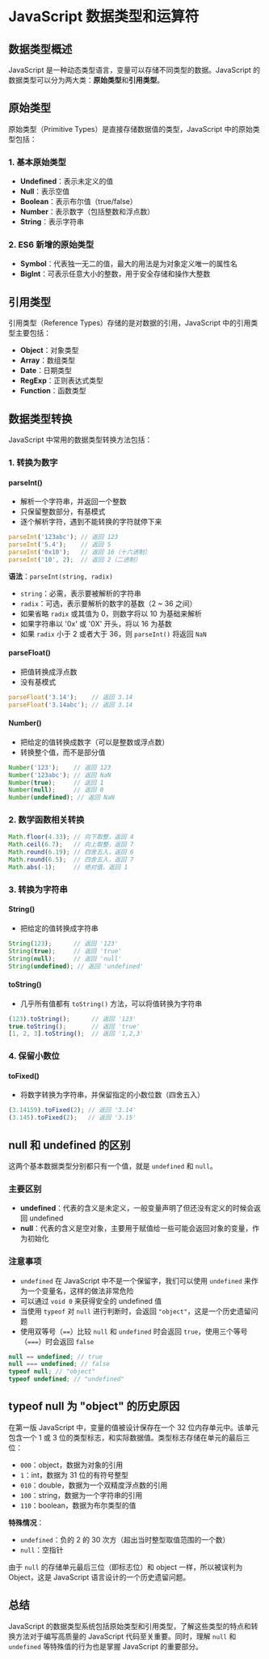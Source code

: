 # JavaScript 数据类型和运算符

## 数据类型概述

JavaScript 是一种动态类型语言，变量可以存储不同类型的数据。JavaScript 的数据类型可以分为两大类：**原始类型**和**引用类型**。

## 原始类型

原始类型（Primitive Types）是直接存储数据值的类型，JavaScript 中的原始类型包括：

### 1. 基本原始类型

- **Undefined**：表示未定义的值
- **Null**：表示空值
- **Boolean**：表示布尔值（true/false）
- **Number**：表示数字（包括整数和浮点数）
- **String**：表示字符串

### 2. ES6 新增的原始类型

- **Symbol**：代表独一无二的值，最大的用法是为对象定义唯一的属性名
- **BigInt**：可表示任意大小的整数，用于安全存储和操作大整数

## 引用类型

引用类型（Reference Types）存储的是对数据的引用，JavaScript 中的引用类型主要包括：

- **Object**：对象类型
- **Array**：数组类型
- **Date**：日期类型
- **RegExp**：正则表达式类型
- **Function**：函数类型

## 数据类型转换

JavaScript 中常用的数据类型转换方法包括：

### 1. 转换为数字

#### parseInt()

- 解析一个字符串，并返回一个整数
- 只保留整数部分，有基模式
- 逐个解析字符，遇到不能转换的字符就停下来

```javascript
parseInt('123abc'); // 返回 123
parseInt('5.4');    // 返回 5
parseInt('0x10');   // 返回 16（十六进制）
parseInt('10', 2);  // 返回 2（二进制）
```

**语法**：`parseInt(string, radix)`
- `string`：必需，表示要被解析的字符串
- `radix`：可选，表示要解析的数字的基数（2 ~ 36 之间）
- 如果省略 `radix` 或其值为 0，则数字将以 10 为基础来解析
- 如果字符串以 '0x' 或 '0X' 开头，将以 16 为基数
- 如果 `radix` 小于 2 或者大于 36，则 `parseInt()` 将返回 `NaN`

#### parseFloat()

- 把值转换成浮点数
- 没有基模式

```javascript
parseFloat('3.14');    // 返回 3.14
parseFloat('3.14abc'); // 返回 3.14
```

#### Number()

- 把给定的值转换成数字（可以是整数或浮点数）
- 转换整个值，而不是部分值

```javascript
Number('123');    // 返回 123
Number('123abc'); // 返回 NaN
Number(true);     // 返回 1
Number(null);     // 返回 0
Number(undefined); // 返回 NaN
```

### 2. 数学函数相关转换

```javascript
Math.floor(4.33); // 向下取整，返回 4
Math.ceil(6.7);   // 向上取整，返回 7
Math.round(6.19); // 四舍五入，返回 6
Math.round(6.5);  // 四舍五入，返回 7
Math.abs(-1);     // 绝对值，返回 1
```

### 3. 转换为字符串

#### String()

- 把给定的值转换成字符串

```javascript
String(123);      // 返回 '123'
String(true);     // 返回 'true'
String(null);     // 返回 'null'
String(undefined); // 返回 'undefined'
```

#### toString()

- 几乎所有值都有 `toString()` 方法，可以将值转换为字符串

```javascript
(123).toString();      // 返回 '123'
true.toString();       // 返回 'true'
[1, 2, 3].toString();  // 返回 '1,2,3'
```

### 4. 保留小数位

#### toFixed()

- 将数字转换为字符串，并保留指定的小数位数（四舍五入）

```javascript
(3.14159).toFixed(2); // 返回 '3.14'
(3.145).toFixed(2);   // 返回 '3.15'
```

## null 和 undefined 的区别

这两个基本数据类型分别都只有一个值，就是 `undefined` 和 `null`。

### 主要区别

- **undefined**：代表的含义是未定义，一般变量声明了但还没有定义的时候会返回 undefined
- **null**：代表的含义是空对象，主要用于赋值给一些可能会返回对象的变量，作为初始化

### 注意事项

- `undefined` 在 JavaScript 中不是一个保留字，我们可以使用 `undefined` 来作为一个变量名，这样的做法非常危险
- 可以通过 `void 0` 来获得安全的 undefined 值
- 当使用 `typeof` 对 `null` 进行判断时，会返回 `"object"`，这是一个历史遗留问题
- 使用双等号（`==`）比较 `null` 和 `undefined` 时会返回 `true`，使用三个等号（`===`）时会返回 `false`

```javascript
null == undefined; // true
null === undefined; // false
typeof null; // "object"
typeof undefined; // "undefined"
```

## typeof null 为 "object" 的历史原因

在第一版 JavaScript 中，变量的值被设计保存在一个 32 位内存单元中。该单元包含一个 1 或 3 位的类型标志，和实际数据值。类型标志存储在单元的最后三位：

- `000`：object，数据为对象的引用
- `1`：int，数据为 31 位的有符号整型
- `010`：double，数据为一个双精度浮点数的引用
- `100`：string，数据为一个字符串的引用
- `110`：boolean，数据为布尔类型的值

**特殊情况**：
- `undefined`：负的 2 的 30 次方（超出当时整型取值范围的一个数）
- `null`：空指针

由于 `null` 的存储单元最后三位（即标志位）和 object 一样，所以被误判为 Object，这是 JavaScript 语言设计的一个历史遗留问题。

## 总结

JavaScript 的数据类型系统包括原始类型和引用类型，了解这些类型的特点和转换方法对于编写高质量的 JavaScript 代码至关重要。同时，理解 `null` 和 `undefined` 等特殊值的行为也是掌握 JavaScript 的重要部分。
